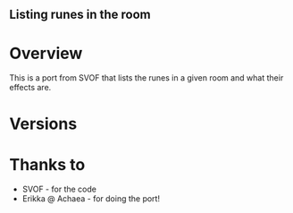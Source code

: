 Listing runes in the room
-------------------------

# Overview

This is a port from SVOF that lists the runes in a given room and
what their effects are.

# Versions

# Thanks to

 * SVOF - for the code
 * Erikka @ Achaea - for doing the port!

